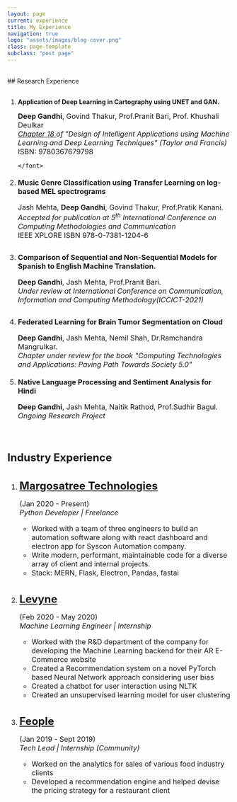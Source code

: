 ```yaml
---
layout: page
current: experience
title: My Experience
navigation: true
logo: "assets/images/blog-cover.png"
class: page-template
subclass: "post page"
---
```


<br/>
## Research Experience

1.  <p style="margin-top: 30px">
            <strong>
                Application of Deep Learning in Cartography using UNET and GAN.
            </strong>
    </p>
    <p>
        <font size="3">
            <b>Deep Gandhi</b>, Govind Thakur, Prof.Pranit Bari, Prof. Khushali Deulkar
            <br>
            <a href="https://www.routledge.com/Design-of-Intelligent-Applications-using-Machine-Learning-and-Deep-Learning/Mangrulkar-Michalas-Shekokar-Narvekar-Chavan/p/book/9780367679798"><i>Chapter 18 </i></a><i> of "Design of Intelligent Applications using Machine Learning and Deep Learning Techniques" (Taylor and Francis) </i>
            <br>
            ISBN: 9780367679798
            
        </font>
    </p>

2.  <p style="margin-top: 20px">
            <strong>
                Music Genre Classification using Transfer Learning on log-based MEL spectrograms    
            </strong>
    </p>
    <p>
        <font size="3">
            Jash Mehta, <b>Deep Gandhi</b>, Govind Thakur, Prof.Pratik Kanani.
            <br>
            <i>Accepted for publication at 5<sup>th</sup> International Conference on Computing Methodologies and Communication</i>
            <br>IEEE XPLORE ISBN 978-0-7381-1204-6
        </font>
    </p>

3.  <p style="margin-top: 30px">
            <strong>
                Comparison of Sequential and Non-Sequential Models for Spanish to English Machine Translation.
            </strong>
    </p>
    <p>
        <font size="3">
            <b>Deep Gandhi</b>, Jash Mehta, Prof.Pranit Bari.
            <br>
            <i>Under review at International Conference on Communication, Information and Computing Methodology(ICCICT-2021) </i>
        </font>
    </p>

4.  <p style="margin-top: 30px">
            <strong>
               Federated Learning for Brain Tumor Segmentation on Cloud
            </strong>
    </p>
    <p>
        <font size="3">
            <b>Deep Gandhi</b>, Jash Mehta, Nemil Shah, Dr.Ramchandra Mangrulkar.
            <br>
            <i>Chapter under review for the book "Computing Technologies and Applications: Paving Path Towards Society 5.0" </i>
        </font>
    </p>

5.  <p style="margin-top: 20px">
            <strong>
                Native Language Processing and Sentiment Analysis for Hindi     
            </strong>
    </p>
    <p>
        <font size="3">
            <b>Deep Gandhi</b>, Jash Mehta, Naitik Rathod, Prof.Sudhir Bagul.
            <br>
            <i>Ongoing Research Project </i>
        </font>

    </p>

<br />

## Industry Experience

1.  <p style="margin-top: 35px">
        <font size="5">
            <a href="http://www.margosatree.com/" target="_blank">
                <strong> Margosatree Technologies </strong>
            </a>
        </font>
    </p>
    <p>
        <font size="3">
            (Jan 2020 - Present)
            <br>
            <i>Python Developer | Freelance</i>
        </font>
    </p>
    <p>
            <ul>
                <li>Worked with a team of three engineers to build an automation software along with react dashboard and electron app for Syscon Automation company.</li>
                <li>Write modern, performant, maintainable code for a diverse array of client and internal projects.</li>
                <li>Stack: MERN, Flask, Electron, Pandas, fastai</li>
            </ul>
    </p>
2.  <p style="margin-top: 35px">
        <font size="5">
            <a href="https://levyne.com" target="_blank">
                <strong> Levyne </strong>
            </a>
        </font>
    </p>
    <p>
        <font size="3">
            (Feb 2020 - May 2020)
            <br>
            <i>Machine Learning Engineer | Internship</i>
        </font>
    </p>
    <p>
            <ul>
                <li>Worked with the R&D department of the company for developing the Machine Learning backend for their AR E-Commerce website</li>
                <li>Created a Recommendation system on a novel PyTorch based Neural Network approach considering user bias</li>
                <li>Created a chatbot for user interaction using NLTK</li>
                <li>Created an unsupervised learning model for user clustering</li>
            </ul>
    </p>

3.  <p style="margin-top: 35px">
        <font size="5">
            <a href="https://www.linkedin.com/company/feopleorg/" target="_blank">
                <strong> Feople </strong>
            </a>
        </font>
    </p>
    <p>
        <font size="3">
            (Jan 2019 - Sept 2019)
            <br>
            <i>Tech Lead | Internship (Community)</i>
        </font>
    </p>
    <p>
            <ul>
                <li>Worked on the analytics for sales of various food industry clients</li>
                <li>Developed a recommendation engine and helped devise the pricing strategy for a restaurant client</li>
            </ul>
    </p>
